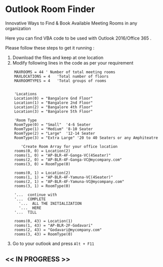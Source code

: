 # Outlook Room Finder
Innovative Ways to Find &amp; Book Available Meeting Rooms in any organization

Here you can find VBA code to be used with Outlook 2016/Office 365 .   

Please follow these steps to get it running :

1) Download the files and keep at one location
2) Modify following lines in the code as per your requirement 
```
    MAXROOMS = 44 ' Number of total meeting rooms
    MAXLOCATIONS = 4   'Total number of floors
    MAXROOMTYPES = 4   'Total groups of rooms 
    
    
    'Locations
    Location(0) = "Bangalore Gnd Floor"
    Location(1) = "Bangalore 2nd Floor"
    Location(2) = "Bangalore 4th Floor"
    Location(3) = "Bangalore 5th Floor"
    
    'Room Type
    RoomType(0) = "Small"  '4-6 Seater
    RoomType(1) = "Medium" '8-10 Seater
    RoomType(2) = "Large"  '12-14 Seater
    RoomType(3) = "Extra Large" '20 to 40 Seaters or any Amphiteatre
    
       'Create Room Array for your office location 
    rooms(0, 0) = Location(2)
    rooms(1, 0) = "AP-BLR-4F-Ganga-VC(4Seater)"
    rooms(2, 0) = "AP-BLR-4F-Ganga-VC@mycompany.com"
    rooms(3, 0) = RoomType(0)
    
    rooms(0, 1) = Location(2)
    rooms(1, 1) = "AP-BLR-4F-Yamuna-VC(4Seater)"
    rooms(2, 1) = "AP-BLR-4F-Yamuna-VC@mycompany.com"
    rooms(3, 1) = RoomType(0)
	
    '...  continue with 
    '...  COMPLETE
	  '...  ALL THE INITIALIZATION
	  '...  HERE
    '...  TILL
	
    rooms(0, 43) = Location(1)
    rooms(1, 43) = "AP-BLR-2F-Godavari"
    rooms(2, 43) = "Godavari@mycompany.com"
    rooms(3, 43) = RoomType(0)
 ```
 3) Go to your outlook and press `Alt + F11`
 
 ## <<  IN PROGRESS  >> 